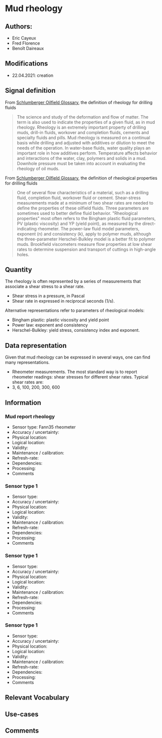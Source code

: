 # Mud rheology
## Authors: 
- Eric Cayeux
- Fred Florence
- Benoît Daireaux

## Modifications
- 22.04.2021: creation

## Signal definition
From [Schlumberger Oilfield Glossary](https://www.glossary.oilfield.slb.com/en/terms/r/rheology), the definition of rheology for drilling fluids

>The science and study of the deformation and flow of matter. The term is also used to indicate the properties of a given fluid, as in mud rheology. Rheology is an extremely important property of drilling muds, drill-in fluids, workover and completion fluids, cements and specialty fluids and pills. Mud rheology is measured on a continual basis while drilling and adjusted with additives or dilution to meet the needs of the operation. In water-base fluids, water quality plays an important role in how additives perform. Temperature affects behavior and interactions of the water, clay, polymers and solids in a mud. Downhole pressure must be taken into account in evaluating the rheology of oil muds.

From [Schlumberger Oilfield Glossary](https://www.glossary.oilfield.slb.com/en/terms/r/rheological_property), the definition of rheological properties for drilling fluids

>One of several flow characteristics of a material, such as a drilling fluid, completion fluid, workover fluid or cement. Shear-stress measurements made at a minimum of two shear rates are needed to define the properties of these oilfield fluids. Three parameters are sometimes used to better define fluid behavior. "Rheological properties" most often refers to the Bingham plastic fluid parameters, PV (plastic viscosity) and YP (yield point), as measured by the direct-indicating rheometer. The power-law fluid model parameters, exponent (n) and consistency (k), apply to polymer muds, although the three-parameter Herschel-Bulkley model is a better fit to polymer muds. Brookfield viscometers measure flow properties at low shear rates to determine suspension and transport of cuttings in high-angle holes.


## Quantity
The rheology is often represented by a series of measurements that associate a shear stress to a shear rate. 
- Shear stress in a pressure, in Pascal
- Shear rate in expressed in reciprocal seconds (1/s). 

Alternative representations refer to parameters of rheological models:
- Bingham plastic: plastic viscosity and yield point
- Power law: exponent and consistency
- Herschel-Bulkley: yield stress, consistency index and exponent. 

## Data representation
Given that mud rheology can be expressed in several ways, one can find many representations. 
- Rheometer measurements. 
The most standard way is to report rheometer readings: shear stresses for different shear rates. 
Typical shear rates are: 
- 3, 6, 100, 200, 300, 600


## Information

### Mud report rheology
- Sensor type: Fann35 rheometer
- Accuracy / uncertainty: 
- Physical location: 
- Logical location:
- Validity:
- Maintenance / calibration:
- Refresh-rate: 
- Dependencies:
- Processing: 
- Comments

### Sensor type 1
- Sensor type: 
- Accuracy / uncertainty: 
- Physical location: 
- Logical location:
- Validity:
- Maintenance / calibration:
- Refresh-rate: 
- Dependencies:
- Processing: 
- Comments

### Sensor type 1
- Sensor type: 
- Accuracy / uncertainty: 
- Physical location: 
- Logical location:
- Validity:
- Maintenance / calibration:
- Refresh-rate: 
- Dependencies:
- Processing: 
- Comments

### Sensor type 1
- Sensor type: 
- Accuracy / uncertainty: 
- Physical location: 
- Logical location:
- Validity:
- Maintenance / calibration:
- Refresh-rate: 
- Dependencies:
- Processing: 
- Comments

## Relevant Vocabulary

## Use-cases

## Comments
